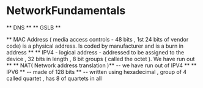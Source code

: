 
# NetworkFundamentals

** DNS **
** GSLB **

** MAC Address ( media access controls - 48 bits , 1st 24 bits of vendor code)  is a physical address. Is coded by manufacturer and is a burn in address **
** IPV4 - logical address -  addressed to be assigned to the device , 32 bits in length , 8 bit groups  ( called the octet ). We have run out **
** NAT( Network address translation )** -- we have run out of IPV4 **
** IPV6 ** -- made of 128 bits ** -- written using hexadecimal , group of 4 called quartet , has 8 of quartets in all 

